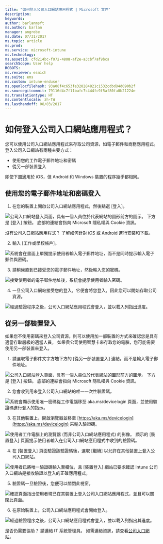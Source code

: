 ```yaml
---
title: "如何登入公司入口網站應用程式 | Microsoft 文件"
description: 
keywords: 
author: barlanmsft
ms.author: barlan
manager: angrobe
ms.date: 07/31/2017
ms.topic: article
ms.prod: 
ms.service: microsoft-intune
ms.technology: 
ms.assetid: cfd214bc-f072-4808-af2e-a3cbf7af9bca
searchScope: User help
ROBOTS: 
ms.reviewer: esmich
ms.suite: ems
ms.custom: intune-enduser
ms.openlocfilehash: 93a08f4c653fe320284821c1532cdbd84d090b2f
ms.sourcegitcommit: 79116d4c7f11bafc7c444fc9f5af80fa0b21224e
ms.translationtype: HT
ms.contentlocale: zh-TW
ms.lasthandoff: 08/03/2017
---
```

# <a name="how-do-i-sign-in-to-the-company-portal-app---user-story-1132123--"></a>如何登入公司入口網站應用程式？ <!--User Story 1132123-->

您可以使用公司入口網站應用程式來存取公司資源，如電子郵件和商務應用程式。 登入公司入口網站有兩種主要方式：

* 使用您的工作電子郵件地址和密碼
* 從另一部裝置登入

即使下圖適用於 iOS，但 Android 和 Windows 裝置的程序幾乎都相同。

## <a name="signing-in-with-your-email-address-and-password"></a>使用您的電子郵件地址和密碼登入

1. 在您的裝置上開啟公司入口網站應用程式，然後點選 [登入]。

  ![公司入口網站登入頁面，具有一個人員位於代表網站的圖形前方的圖示。 下方是 [登入] 按鈕。 底部的連結會指向 Microsoft 隱私權與 Cookie 資訊。](/intune/media/cp_ios_aad_signin_after_1704_001.png)

  沒有公司入口網站應用程式？ 了解如何針對 [iOS](install-and-sign-in-to-the-intune-company-portal-app-ios.md) 或 [Android](install-the-company-portal-app-android.md) 進行安裝和下載。

2. 輸入 [工作或學校帳戶]。

  ![系統會在畫面上單獨提示使用者輸入電子郵件地址，而不是同時提示輸入電子郵件與密碼。](/intune/media/cp_ios_aad_signin_after_1704_002.png)

3. 請稍候直到已接受您的電子郵件地址，然後輸入您的密碼。

  ![接受使用者的電子郵件地址後，系統會提示使用者輸入密碼。](/intune/media/cp_ios_aad_signin_after_1704_003.png)

4. 一旦公司入口網站接受您的登入，它便會將您登入，因此您可以開始存取公司資源。   

  ![經過驗證程序之後，公司入口網站應用程式會登入，並以載入列指出進度。](/intune/media/cp_ios_aad_signin_from_another_device_after_1704_007.png)

## <a name="signing-in-from-another-device"></a>從另一部裝置登入

如果您不使用密碼來登入公司資源，則可以使用加一部裝置的方式來確認您是具有適當存取層級的適當人員。 如果貴公司使用智慧卡來存取您的電腦，您可能需要使用另一部裝置來登入。

1. 請選取電子郵件文字方塊下方的 [從另一部裝置登入] 連結，而不是輸入電子郵件地址。

  ![公司入口網站登入頁面，具有一個人員位於代表網站的圖形前方的圖示。 下方是 [登入] 按鈕。 底部的連結會指向 Microsoft 隱私權與 Cookie 資訊。](/intune/media/cp_ios_aad_signin_from_another_device_after_1704_001.png)

2. 您會收到用來登入公司入口網站的唯一一次性驗證碼。

  ![系統會顯示使用唯一密碼從工作電腦移至 aka.ms/devicelogin 頁面，並使用驗證碼進行登入的指示。](/intune/media/cp_ios_aad_signin_from_another_device_after_1704_003.png)

3. 在其他裝置上，開啟瀏覽器並移至 [https://aka.ms/devicelogin](https://aka.ms/devicelogin) 來輸入驗證碼。

  ![使用者工作電腦上的瀏覽器 (而非公司入口網站應用程式) 的影像。 顯示的 [裝置登入] 頁面提示使用者輸入在公司入口網站應用程式中收到的驗證碼。](/intune/media/cp_ios_aad_signin_from_another_device_after_1704_004.png)

4. 在 [裝置登入] 頁面驗證該驗證碼後，選取 [繼續] 以允許在其他裝置上登入公司入口網站。

  ![使用者已將唯一驗證碼輸入至欄位，且 [裝置登入] 網站已要求確認 Intune 公司入口網站是接收驗證以登入的正確應用程式。](/intune/media/cp_ios_aad_signin_from_another_device_after_1704_005.png)

5. 驗證碼一旦驗證後，您便可以關閉此視窗。

  ![確認頁面指出使用者現已在其裝置上登入公司入口網站應用程式，並且可以關閉此頁面。](/intune/media/cp_ios_aad_signin_from_another_device_after_1704_006.png)

6. 在原始裝置上，公司入口網站應用程式會開始登入。

  ![經過驗證程序之後，公司入口網站應用程式會登入，並以載入列指出其進度。](/intune/media/cp_ios_aad_signin_from_another_device_after_1704_007.png)

是否仍需要協助？ 請連絡 IT 系統管理員。 如需連絡資訊，請查看[公司入口網站](http://portal.manage.microsoft.com)。
